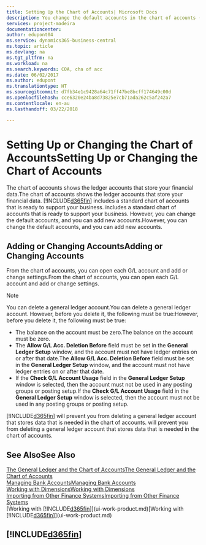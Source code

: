 ```yaml
---
title: Setting Up the Chart of Accounts| Microsoft Docs
description: You change the default accounts in the chart of accounts (COA), and you can add new accounts.
services: project-madeira
documentationcenter: 
author: edupont04
ms.service: dynamics365-business-central
ms.topic: article
ms.devlang: na
ms.tgt_pltfrm: na
ms.workload: na
ms.search.keywords: COA, cha of acc
ms.date: 06/02/2017
ms.author: edupont
ms.translationtype: HT
ms.sourcegitcommit: d7fb34e1c9428a64c71ff47be8bcff174649c00d
ms.openlocfilehash: cce6320e24ba8d73825e7cb71ada262c5af242a7
ms.contentlocale: en-au
ms.lasthandoff: 03/22/2018

---
```

# <a name="setting-up-or-changing-the-chart-of-accounts"></a><span data-ttu-id="791a5-103">Setting Up or Changing the Chart of Accounts</span><span class="sxs-lookup"><span data-stu-id="791a5-103">Setting Up or Changing the Chart of Accounts</span></span>
<span data-ttu-id="791a5-104">The chart of accounts shows the ledger accounts that store your financial data.</span><span class="sxs-lookup"><span data-stu-id="791a5-104">The chart of accounts shows the ledger accounts that store your financial data.</span></span> [!INCLUDE[d365fin](includes/d365fin_md.md)]<span data-ttu-id="791a5-105"> includes a standard chart of accounts that is ready to support your business.</span><span class="sxs-lookup"><span data-stu-id="791a5-105"> includes a standard chart of accounts that is ready to support your business.</span></span>
<span data-ttu-id="791a5-106">However, you can change the default accounts, and you can add new accounts.</span><span class="sxs-lookup"><span data-stu-id="791a5-106">However, you can change the default accounts, and you can add new accounts.</span></span>  

## <a name="adding-or-changing-accounts"></a><span data-ttu-id="791a5-107">Adding or Changing Accounts</span><span class="sxs-lookup"><span data-stu-id="791a5-107">Adding or Changing Accounts</span></span>
<span data-ttu-id="791a5-108">From the chart of accounts, you can open each G/L account and add or change settings.</span><span class="sxs-lookup"><span data-stu-id="791a5-108">From the chart of accounts, you can open each G/L account and add or change settings.</span></span>

> [!NOTE]  
>   <span data-ttu-id="791a5-109">You can delete a general ledger account.</span><span class="sxs-lookup"><span data-stu-id="791a5-109">You can delete a general ledger account.</span></span> <span data-ttu-id="791a5-110">However, before you delete it, the following must be true:</span><span class="sxs-lookup"><span data-stu-id="791a5-110">However, before you delete it, the following must be true:</span></span>  

* <span data-ttu-id="791a5-111">The balance on the account must be zero.</span><span class="sxs-lookup"><span data-stu-id="791a5-111">The balance on the account must be zero.</span></span>  
* <span data-ttu-id="791a5-112">The **Allow G/L Acc. Deletion Before** field must be set in the **General Ledger Setup** window, and the account must not have ledger entries on or after that date.</span><span class="sxs-lookup"><span data-stu-id="791a5-112">The **Allow G/L Acc. Deletion Before** field must be set in the **General Ledger Setup** window, and the account must not have ledger entries on or after that date.</span></span>  
* <span data-ttu-id="791a5-113">If the **Check G/L Account Usage** field in the **General Ledger Setup** window is selected, then the account must not be used in any posting groups or posting setup.</span><span class="sxs-lookup"><span data-stu-id="791a5-113">If the **Check G/L Account Usage** field in the **General Ledger Setup** window is selected, then the account must not be used in any posting groups or posting setup.</span></span>  

[!INCLUDE[d365fin](includes/d365fin_md.md)]<span data-ttu-id="791a5-114"> will prevent you from deleting a general ledger account that stores data that is needed in the chart of accounts.</span><span class="sxs-lookup"><span data-stu-id="791a5-114"> will prevent you from deleting a general ledger account that stores data that is needed in the chart of accounts.</span></span>  

## <a name="see-also"></a><span data-ttu-id="791a5-115">See Also</span><span class="sxs-lookup"><span data-stu-id="791a5-115">See Also</span></span>
[<span data-ttu-id="791a5-116">The General Ledger and the Chart of Accounts</span><span class="sxs-lookup"><span data-stu-id="791a5-116">The General Ledger and the Chart of Accounts</span></span>](finance-general-ledger.md)  
[<span data-ttu-id="791a5-117">Managing Bank Accounts</span><span class="sxs-lookup"><span data-stu-id="791a5-117">Managing Bank Accounts</span></span>](bank-manage-bank-accounts.md)  
[<span data-ttu-id="791a5-118">Working with Dimensions</span><span class="sxs-lookup"><span data-stu-id="791a5-118">Working with Dimensions</span></span>](finance-dimensions.md)  
[<span data-ttu-id="791a5-119">Importing from Other Finance Systems</span><span class="sxs-lookup"><span data-stu-id="791a5-119">Importing from Other Finance Systems</span></span>](upload-data.md)  
<span data-ttu-id="791a5-120">[Working with [!INCLUDE[d365fin](includes/d365fin_md.md)]](ui-work-product.md)</span><span class="sxs-lookup"><span data-stu-id="791a5-120">[Working with [!INCLUDE[d365fin](includes/d365fin_md.md)]](ui-work-product.md)</span></span>  

## [!INCLUDE[d365fin](includes/free_trial_md.md)]

